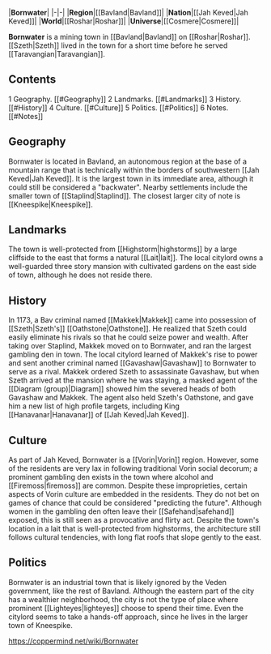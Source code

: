 |**Bornwater**|
|-|-|
|**Region**|[[Bavland\|Bavland]]|
|**Nation**|[[Jah Keved\|Jah Keved]]|
|**World**|[[Roshar\|Roshar]]|
|**Universe**|[[Cosmere\|Cosmere]]|

**Bornwater** is a mining town in [[Bavland\|Bavland]] on [[Roshar\|Roshar]]. [[Szeth\|Szeth]] lived in the town for a short time before he served [[Taravangian\|Taravangian]].

## Contents

1 Geography. [[#Geography]] 
2 Landmarks. [[#Landmarks]] 
3 History. [[#History]] 
4 Culture. [[#Culture]] 
5 Politics. [[#Politics]] 
6 Notes. [[#Notes]] 


## Geography
Bornwater is located in Bavland, an autonomous region at the base of a mountain range that is technically within the borders of southwestern [[Jah Keved\|Jah Keved]]. It is the largest town in its immediate area, although it could still be considered a "backwater". Nearby settlements include the smaller town of [[Staplind\|Staplind]]. The closest larger city of note is [[Kneespike\|Kneespike]].

## Landmarks
The town is well-protected from [[Highstorm\|highstorms]] by a large cliffside to the east that forms a natural [[Lait\|lait]]. The local citylord owns a well-guarded three story mansion with cultivated gardens on the east side of town, although he does not reside there.

## History
In 1173, a Bav criminal named [[Makkek\|Makkek]] came into possession of [[Szeth\|Szeth's]] [[Oathstone\|Oathstone]]. He realized that Szeth could easily eliminate his rivals so that he could seize power and wealth. After taking over Staplind, Makkek moved on to Bornwater, and ran the largest gambling den in town. The local citylord learned of Makkek's rise to power and sent another criminal named [[Gavashaw\|Gavashaw]] to Bornwater to serve as a rival. Makkek ordered Szeth to assassinate Gavashaw, but when Szeth arrived at the mansion where he was staying, a masked agent of the [[Diagram (group)\|Diagram]] showed him the severed heads of both Gavashaw and Makkek. The agent also held Szeth's Oathstone, and gave him a new list of high profile targets, including King [[Hanavanar\|Hanavanar]] of [[Jah Keved\|Jah Keved]].

## Culture
As part of Jah Keved, Bornwater is a [[Vorin\|Vorin]] region. However, some of the residents are very lax in following traditional Vorin social decorum; a prominent gambling den exists in the town where alcohol and [[Firemoss\|firemoss]] are common. Despite these improprieties, certain aspects of Vorin culture are embedded in the residents. They do not bet on games of chance that could be considered "predicting the future". Although women in the gambling den often leave their [[Safehand\|safehand]] exposed, this is still seen as a provocative and flirty act.
Despite the town's location in a lait that is well-protected from highstorms, the architecture still follows cultural tendencies, with long flat roofs that slope gently to the east.

## Politics
Bornwater is an industrial town that is likely ignored by the Veden government, like the rest of Bavland. Although the eastern part of the city has a wealthier neighborhood, the city is not the type of place where prominent [[Lighteyes\|lighteyes]] choose to spend their time. Even the citylord seems to take a hands-off approach, since he lives in the larger town of Kneespike.



https://coppermind.net/wiki/Bornwater